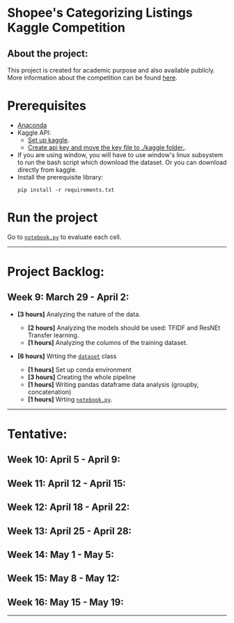 # Shopee's Categorizing Listings Kaggle Competition

## About the project:
This project is created for academic purpose and also available publicly. More information about the competition can be found [here](https://www.kaggle.com/c/shopee-product-matching).

# Prerequisites
* [Anaconda](https://www.anaconda.com/products/individual)
* Kaggle API:
  * [Set up kaggle](https://www.kaggle.com/docs/api). 
  * [Create api key and move the key file to ./kaggle folder.](https://github.com/Kaggle/kaggle-api/issues/15#issuecomment-500713264).
* If you are using window, you will have to use window's linux subsystem to run the bash script which download the dataset. Or you can download directly from kaggle.
* Install the prerequisite library:
  ```
  pip install -r requirements.txt
  ```

# Run the project
Go to [`notebook.py`](./notebook.py) to evaluate each cell.

---------------
# Project Backlog:

## Week 9: March 29 - April 2:
* **[3 hours]** Analyzing the nature of the data.
  * **[2 hours]** Analyzing the models should be used: TFIDF and ResNEt Transfer learning.
  * **[1 hours]** Analyzing the columns of the training dataset.

* **[6 hours]** Wrting the [`dataset`](./core/data.py) class
  * **[1 hours]** Set up conda environment
  * **[3 hours]** Creating the whole pipeline
  *  **[1 hours]** Writing pandas dataframe data analysis (groupby, concatenation)
  *  **[1 hours]** Wrting [`notebook.py`](./notebook.py).

---------------

# Tentative:

## Week 10: April 5 - April 9:

## Week 11: April 12 - April 15:

## Week 12: April 18 - April 22:

## Week 13: April 25 - April 28:

## Week 14: May 1 - May 5:

## Week 15: May 8 - May 12:

## Week 16: May 15 - May 19:

-----------------

